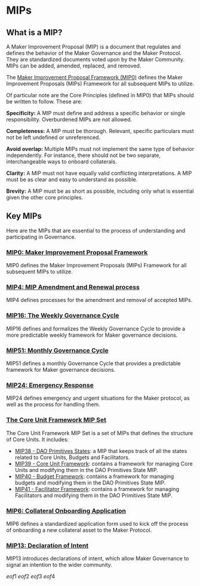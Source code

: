 # MIPs 

## What is a MIP?

A Maker Improvement Proposal (MIP) is a document that regulates and defines the behavior of the Maker Governance and the Maker Protocol. They are standardized documents voted upon by the Maker Community. MIPs can be added, amended, replaced, and removed.

The [Maker Improvement Proposal Framework (MIP0)](https://mips.makerdao.com/mips/details/MIP0) defines the Maker Improvement Proposals (MIPs) Framework for all subsequent MIPs to utilize.

Of particular note are the Core Principles (defined in MIP0) that MIPs should be written to follow. These are:

**Specificity:** A MIP must define and address a specific behavior or single responsibility. Overburdened MIPs are not allowed.  

**Completeness:** A MIP must be thorough. Relevant, specific particulars must not be left undefined or unreferenced.  

**Avoid overlap:** Multiple MIPs must not implement the same type of behavior independently. For instance, there should not be two separate, interchangeable ways to onboard collaterals.  

**Clarity:** A MIP must not have equally valid conflicting interpretations. A MIP must be as clear and easy to understand as possible.  

**Brevity:** A MIP must be as short as possible, including only what is essential given the other core principles.  

## Key MIPs

Here are the MIPs that are essential to the process of understanding and participating in Governance.

### [MIP0: Maker Improvement Proposal Framework](https://mips.makerdao.com/mips/details/MIP0)
MIP0 defines the Maker Improvement Proposals (MIPs) Framework for all subsequent MIPs to utilize.

### [MIP4: MIP Amendment and Renewal process](https://mips.makerdao.com/mips/details/MIP4)
MIP4 defines processes for the amendment and removal of accepted MIPs.

### [MIP16: The Weekly Governance Cycle](https://mips.makerdao.com/mips/details/MIP16)
MIP16 defines and formalizes the Weekly Governance Cycle to provide a more predictable weekly framework for Maker governance decisions.

### [MIP51: Monthly Governance Cycle](https://mips.makerdao.com/mips/details/MIP51)
MIP51 defines a monthly Governance Cycle that provides a predictable framework for Maker governance decisions.

### [MIP24: Emergency Response](https://mips.makerdao.com/mips/details/MIP24)
MIP24 defines emergency and urgent situations for the Maker protocol, as well as the process for handling them.

### [The Core Unit Framework MIP Set](https://mips.makerdao.com/mips/list?mipsetMode=true)
The Core Unit Framework MIP Set is a set of MIPs that defines the structure of Core Units. It includes:
- [MIP38 - DAO Primitives States](https://mips.makerdao.com/mips/details/MIP38): a MIP that keeps track of all the states related to Core Units, Budgets and Facilitators.
- [MIP39 - Core Unit Framework](https://mips.makerdao.com/mips/details/MIP39): contains a framework for managing Core Units and modifying them in the DAO Primitives State MIP.
- [MIP40 - Budget Framework](https://mips.makerdao.com/mips/details/MIP40): contains a framework for managing budgets and modifying them in the DAO Primitives State MIP.
- [MIP41 - Facilitator Framework](https://mips.makerdao.com/mips/details/MIP41): contains a framework for managing Facilitators and modifying them in the DAO Primitives State MIP.

### [MIP6: Collateral Onboarding Application](https://mips.makerdao.com/mips/details/MIP6)
MIP6 defines a standardized application form used to kick off the process of onboarding a new collateral asset to the Maker Protocol.

### [MIP13: Declaration of Intent](https://mips.makerdao.com/mips/details/MIP13)
MIP13 introduces declarations of intent, which allow Maker Governance to signal an intention to the wider community.

$eof1$
$eof2$
$eof3$
$eof4$